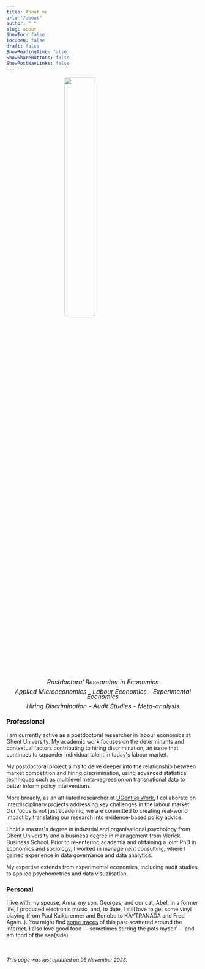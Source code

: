 ```yaml
---
title: About me
url: "/about"
author: " "
slug: about
ShowToc: false
TocOpen: false
draft: false
ShowReadingTime: false
ShowShareButtons: false
ShowPostNavLinks: false
---
```




<img src="https://raw.githubusercontent.com/lglip/louislippens/main/images/profilecutout.png" width="40%" style="display: block; margin: auto;" />

<p style="line-height:.8; font-style:italic; text-align:center"><font size="3">Postdoctoral Researcher in Economics<br></br>Applied Microeconomics - Labour Economics - Experimental Economics<br></br>Hiring Discrimination - Audit Studies - Meta-analysis</font></p>

### Professional
I am currently active as a postdoctoral researcher in labour economics at Ghent University. My academic work focuses on the determinants and contextual factors contributing to hiring discrimination, an issue that continues to squander individual talent in today's labour market.

My postdoctoral project aims to delve deeper into the relationship between market competition and hiring discrimination, using advanced statistical techniques such as multilevel meta-regression on transnational data to better inform policy interventions.

More broadly, as an affiliated researcher at [UGent @ Work](https://www.ugent.be/ugentatwork/en), I collaborate on interdisciplinary projects addressing key challenges in the labour market. Our focus is not just academic; we are committed to creating real-world impact by translating our research into evidence-based policy advice.

I hold a master's degree in industrial and organisational psychology from Ghent University and a business degree in management from Vlerick Business School. Prior to re-entering academia and obtaining a joint PhD in economics and sociology, I worked in management consulting, where I gained experience in data governance and data analytics.

My expertise extends from experimental economics, including audit studies, to applied psychometrics and data visualisation.

### Personal
I live with my spouse, Anna, my son, Georges, and our cat, Abel. In a former life, I produced electronic music, and, to date, I still love to get some vinyl playing (from Paul Kalkbrenner and Bonobo to KAYTRANADA and Fred Again..). You might find <a href="https://soundcloud.com/subwaves" target="_blank">some traces</a> of this past scattered around the internet. I also love good food -- sometimes stirring the pots myself -- and am fond of the sea(side).

<br></br>
<font size="2">
_This page was last updated on 05 November 2023._
<font>

